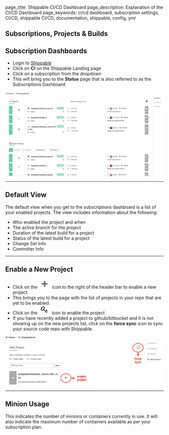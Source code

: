 page_title: Shippable CI/CD Dashboard
page_description: Explanation of the CI/CD Dashboard
page_keywords: ci/cd dashboard, subscription settings, CI/CD, shippable CI/CD, documentation, shippable, config, yml

## Subscriptions, Projects & Builds



## Subscription Dashboards

- Login to [Shippable](http://shippable.com)
- Click on **CI** on the Shippable Landing page
- Click on a subscription from the dropdown
- This will bring you to the **Status** page that is also referred to as the Subscriptions Dashboard

![subs dashboard](images/subs_dashboard.gif)

*****

## Default View

The default view when you get to the subscriptions dashboard is a list of your enabled projects. The view includes information about the following:

- Who enabled the project and when
- The active branch for the project
- Duration of the latest build for a project
- Status of the latest build for a project
- Change Set Info
- Committer Info

*****

## Enable a New Project

- Click on the ![add icon](images/add_icon.gif) icon to the right of the header bar to enable a new project.
- This brings you to the page with the list of projects in your repo that are yet to be enabled.
- Click on the ![key](images/enable_icon.gif) icon to enable the project
- If you have recently added a project to github/bitbucket and it is not showing up on the new projects list, click on the **force sync** icon to sync your source code repo with Shippable.

![new project](images/new_project.gif)

*****

## Minion Usage

This indicates the number of minions or containers currently in use. It will also indicate the maximum number of containers available as per your subscription plan.



